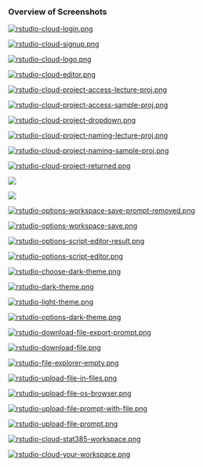 ### Overview of Screenshots

[![rstudio-cloud-login.png](cloud-signup-login/rstudio-cloud-login.png)](cloud-signup-login/rstudio-cloud-login.png)

[![rstudio-cloud-signup.png](cloud-signup-login/rstudio-cloud-signup.png)](cloud-signup-login/rstudio-cloud-signup.png)

[![rstudio-cloud-logo.png](rstudio-cloud-logo/rstudio-cloud-logo.png)](rstudio-cloud-logo/rstudio-cloud-logo.png)

[![rstudio-cloud-editor.png](rstudio-cloud-project-naming/rstudio-cloud-editor.png)](rstudio-cloud-project-naming/rstudio-cloud-editor.png)

[![rstudio-cloud-project-access-lecture-proj.png](rstudio-cloud-project-naming/rstudio-cloud-project-access-lecture-proj.png)](rstudio-cloud-project-naming/rstudio-cloud-project-access-lecture-proj.png)

[![rstudio-cloud-project-access-sample-proj.png](rstudio-cloud-project-naming/rstudio-cloud-project-access-sample-proj.png)](rstudio-cloud-project-naming/rstudio-cloud-project-access-sample-proj.png)

[![rstudio-cloud-project-dropdown.png](rstudio-cloud-project-naming/rstudio-cloud-project-dropdown.png)](rstudio-cloud-project-naming/rstudio-cloud-project-dropdown.png)

[![rstudio-cloud-project-naming-lecture-proj.png](rstudio-cloud-project-naming/rstudio-cloud-project-naming-lecture-proj.png)](rstudio-cloud-project-naming/rstudio-cloud-project-naming-lecture-proj.png)

[![rstudio-cloud-project-naming-sample-proj.png](rstudio-cloud-project-naming/rstudio-cloud-project-naming-sample-proj.png)](rstudio-cloud-project-naming/rstudio-cloud-project-naming-sample-proj.png)

[![rstudio-cloud-project-returned.png](rstudio-cloud-project-naming/rstudio-cloud-project-returned.png)](rstudio-cloud-project-naming/rstudio-cloud-project-returned.png)

[![](rstudio-cloud-webpage.png)](rstudio-cloud-webpage.png)

[![](rstudio-options-global-menu.png)](rstudio-options-global-menu.png)

[![rstudio-options-workspace-save-prompt-removed.png](save-prompt-removed-options/rstudio-options-workspace-save-prompt-removed.png)](save-prompt-removed-options/rstudio-options-workspace-save-prompt-removed.png)

[![rstudio-options-workspace-save.png](save-prompt-removed-options/rstudio-options-workspace-save.png)](save-prompt-removed-options/rstudio-options-workspace-save.png)

[![rstudio-options-script-editor-result.png](script-editor-options/rstudio-options-script-editor-result.png)](script-editor-options/rstudio-options-script-editor-result.png)

[![rstudio-options-script-editor.png](script-editor-options/rstudio-options-script-editor.png)](script-editor-options/rstudio-options-script-editor.png)

[![rstudio-choose-dark-theme.png](theme-options/rstudio-choose-dark-theme.png)](theme-options/rstudio-choose-dark-theme.png)

[![rstudio-dark-theme.png](theme-options/rstudio-dark-theme.png)](theme-options/rstudio-dark-theme.png)

[![rstudio-light-theme.png](theme-options/rstudio-light-theme.png)](theme-options/rstudio-light-theme.png)

[![rstudio-options-dark-theme.png](theme-options/rstudio-options-dark-theme.png)](theme-options/rstudio-options-dark-theme.png)

[![rstudio-download-file-export-prompt.png](upload-n-download-files/rstudio-download-file-export-prompt.png)](upload-n-download-files/rstudio-download-file-export-prompt.png)

[![rstudio-download-file.png](upload-n-download-files/rstudio-download-file.png)](upload-n-download-files/rstudio-download-file.png)

[![rstudio-file-explorer-empty.png](upload-n-download-files/rstudio-file-explorer-empty.png)](upload-n-download-files/rstudio-file-explorer-empty.png)

[![rstudio-upload-file-in-files.png](upload-n-download-files/rstudio-upload-file-in-files.png)](upload-n-download-files/rstudio-upload-file-in-files.png)

[![rstudio-upload-file-os-browser.png](upload-n-download-files/rstudio-upload-file-os-browser.png)](upload-n-download-files/rstudio-upload-file-os-browser.png)

[![rstudio-upload-file-prompt-with-file.png](upload-n-download-files/rstudio-upload-file-prompt-with-file.png)](upload-n-download-files/rstudio-upload-file-prompt-with-file.png)

[![rstudio-upload-file-prompt.png](upload-n-download-files/rstudio-upload-file-prompt.png)](upload-n-download-files/rstudio-upload-file-prompt.png)

[![rstudio-cloud-stat385-workspace.png](workspaces/rstudio-cloud-stat385-workspace.png)](workspaces/rstudio-cloud-stat385-workspace.png)

[![rstudio-cloud-your-workspace.png](workspaces/rstudio-cloud-your-workspace.png)](workspaces/rstudio-cloud-your-workspace.png)
